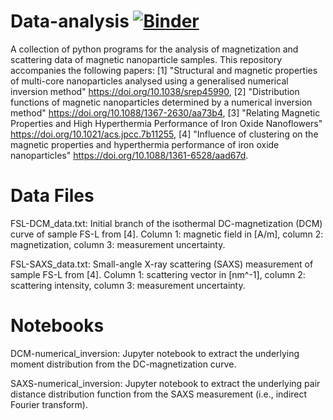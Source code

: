 # Data-analysis [![Binder](https://mybinder.org/badge_logo.svg)](https://mybinder.org/v2/gh/PBenderLux/Data-analysis/master)
A collection of python programs for the analysis of magnetization and scattering data of magnetic nanoparticle samples. 
This repository accompanies the following papers:
[1] "Structural and magnetic properties of multi-core nanoparticles analysed using a generalised numerical inversion method" https://doi.org/10.1038/srep45990, [2] "Distribution functions of magnetic nanoparticles determined by a numerical inversion method" https://doi.org/10.1088/1367-2630/aa73b4, [3] "Relating Magnetic Properties and High Hyperthermia Performance of Iron Oxide Nanoflowers" https://doi.org/10.1021/acs.jpcc.7b11255, [4] "Influence of clustering on the magnetic properties and hyperthermia performance of iron oxide nanoparticles" https://doi.org/10.1088/1361-6528/aad67d.
# Data Files
FSL-DCM_data.txt: Initial branch of the isothermal DC-magnetization (DCM) curve of sample FS-L from [4]. Column 1: magnetic field in [A/m], column 2: magnetization, column 3: measurement uncertainty.

FSL-SAXS_data.txt: Small-angle X-ray scattering (SAXS) measurement of sample FS-L from [4]. Column 1: scattering vector in [nm^-1], column 2: scattering intensity, column 3: measurement uncertainty.
# Notebooks
DCM-numerical_inversion: Jupyter notebook to extract the underlying moment distribution from the DC-magnetization curve.

SAXS-numerical_inversion: Jupyter notebook to extract the underlying pair distance distribution function from the SAXS measurement (i.e., indirect Fourier transform).
